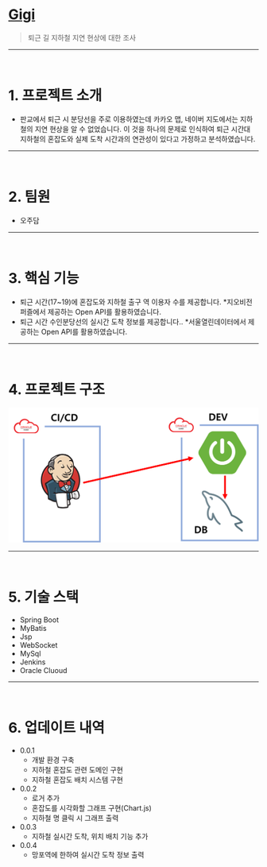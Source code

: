 #  [Gigi](http://www.gigi.p-e.kr/)
> 퇴근 길 지하철 지연 현상에 대한 조사

---
<br>

# 1.  프로젝트 소개
* 판교에서 퇴근 시 분당선을 주로 이용하였는데 카카오 맵, 네이버 지도에서는 지하철의 지연 현상을 알 수 없었습니다. 이 것을 하나의 문제로 인식하여 퇴근 시간대 지하철의 혼잡도와 실제 도착 시간과의 연관성이 있다고 가정하고 분석하였습니다.

---
<br>

# 2.  팀원
* 오주담

---
<br>

# 3.  핵심 기능
* 퇴근 시간(17~19)에 혼잡도와 지하철 출구 역 이용자 수를 제공합니다.
    *지오비전 퍼즐에서 제공하는 Open API를 활용하였습니다.
* 퇴근 시간 수인분당선의 실시간 도착 정보를 제공합니다..
    *서울열린데이터에서 제공하는 Open API를 활용하였습니다.
  
---
<br>

# 4.  프로젝트 구조
<p align="center"><img src="images/architecture.png"></p>

---
<br>

# 5.  기술 스택
* Spring Boot
* MyBatis
* Jsp
* WebSocket
* MySql
* Jenkins
* Oracle Cluoud
  
---
<br>

# 6.  업데이트 내역
* 0.0.1
    * 개발 환경 구축
    * 지하철 혼잡도 관련 도메인 구현
    * 지하철 혼잡도 배치 시스템 구현
* 0.0.2
    * 로거 추가
    * 혼잡도를 시각화할 그래프 구현(Chart.js)
    * 지하철 명 클릭 시 그래프 출력
* 0.0.3
    * 지하철 실시간 도착, 위치 배치 기능 추가
* 0.0.4
    * 망포역에 한하여 실시간 도착 정보 출력
